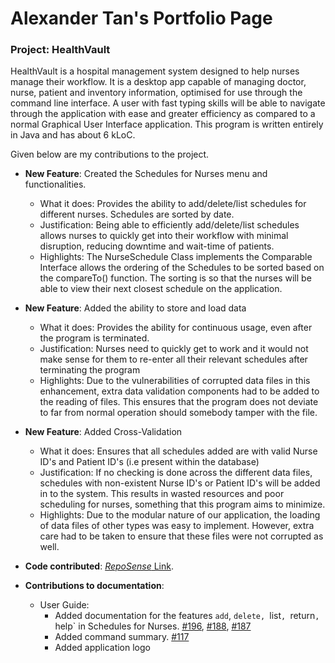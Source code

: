 # Alexander Tan's Portfolio Page

### Project: HealthVault

HealthVault is a hospital management system designed to help nurses manage their workflow. It is a desktop app capable of managing doctor, nurse, patient and inventory information, optimised for use through the command line interface. A user with fast typing skills will be able to navigate through the application with ease and greater efficiency as compared to a normal Graphical User Interface application. This program is written entirely in Java and has about 6 kLoC.

Given below are my contributions to the project.

- **New Feature**: Created the Schedules for Nurses menu and functionalities.
  - What it does: Provides the ability to add/delete/list schedules for different nurses. Schedules are sorted by date.
  - Justification: Being able to efficiently add/delete/list schedules allows nurses to quickly get into their workflow with minimal disruption, reducing downtime and wait-time of patients.
  - Highlights: The NurseSchedule Class implements the Comparable Interface allows the ordering of the Schedules to be sorted based on the compareTo() function. The sorting is so that the nurses will be able to view their next closest schedule on the application.

- **New Feature**: Added the ability to store and load data
  - What it does: Provides the ability for continuous usage, even after the program is terminated.
  - Justification: Nurses need to quickly get to work and it would not make sense for them to re-enter all their relevant schedules after terminating the program
  - Highlights: Due to the vulnerabilities of corrupted data files in this enhancement, extra data validation components had to be added to the reading of files. This ensures that the program does not deviate to far from normal operation should somebody tamper with the file.

- **New Feature**: Added Cross-Validation
  - What it does: Ensures that all schedules added are with valid Nurse ID's and Patient ID's (i.e present within the database)
  - Justification: If no checking is done across the different data files, schedules with non-existent Nurse ID's or Patient ID's will be added in to the system. This results in wasted resources and poor scheduling for nurses, something that this program aims to minimize.
  - Highlights: Due to the modular nature of our application, the loading of data files of other types was easy to implement. However, extra care had to be taken to ensure that these files were not corrupted as well.

- **Code contributed**: [*RepoSense* Link](https://nus-cs2113-ay2021s2.github.io/tp-dashboard/?search=AlexanderTanJunAn).

- **Contributions to documentation**:
  - User Guide:
    - Added documentation for the features `add`, `delete, `list`, `return`, `help` in Schedules for Nurses. [\#196](), [\#188](), [\#187]()
    - Added command summary. [\#117]()
    - Added application logo
